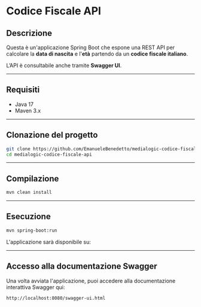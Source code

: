 
# Codice Fiscale API

## Descrizione

Questa è un'applicazione Spring Boot che espone una REST API per calcolare la **data di nascita** e l'**età** partendo da un **codice fiscale italiano**.

L’API è consultabile anche tramite **Swagger UI**.

---

## Requisiti

- Java 17
- Maven 3.x

---

## Clonazione del progetto

```bash
git clone https://github.com/EmanueleBenedetto/medialogic-codice-fiscale-api.git
cd medialogic-codice-fiscale-api
```

---

## Compilazione

```bash
mvn clean install
```

---

## Esecuzione

```bash
mvn spring-boot:run
```

L'applicazione sarà disponibile su:

---

## Accesso alla documentazione Swagger

Una volta avviata l'applicazione, puoi accedere alla documentazione interattiva Swagger qui:

```
http://localhost:8080/swagger-ui.html
```